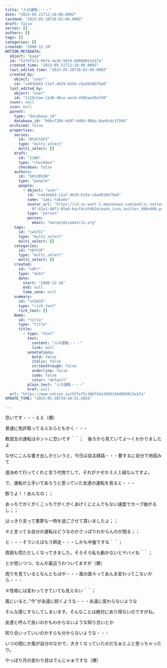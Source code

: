 ```yaml
---
title: "人の運転・・・"
date: "2023-05-21T12:18:00.000Z"
lastmod: "2023-05-28T16:02:00.000Z"
draft: false
series: []
authors: []
tags: []
categories: []
created: "2000-12-10"
NOTION_METADATA:
  object: "page"
  id: "52fef5c3-86f4-4a36-9d14-dd089813a1fa"
  created_time: "2023-05-21T12:18:00.000Z"
  last_edited_time: "2023-05-28T16:02:00.000Z"
  created_by:
    object: "user"
    id: "c443eb63-11a7-4629-b15e-c6ad918b79a0"
  last_edited_by:
    object: "user"
    id: "1219c5ae-11d8-48ce-aec6-d385ae29af49"
  cover: null
  icon: null
  parent:
    type: "database_id"
    database_id: "9dbcf20b-4d97-4d69-98ba-8ae9c8c1f58d"
  archived: false
  properties:
    series:
      id: "B%3C%3FS"
      type: "multi_select"
      multi_select: []
    draft:
      id: "JiWU"
      type: "checkbox"
      checkbox: false
    authors:
      id: "bK%3B%5B"
      type: "people"
      people:
        - object: "user"
          id: "c443eb63-11a7-4629-b15e-c6ad918b79a0"
          name: "Saki Yakumo"
          avatar_url: "https://s3-us-west-2.amazonaws.com/public.notion-static.com/3ad1c4\
            97-61e1-48f1-85e8-6acf4c4fdb2d/maoh_icon_twitter_400x400.png"
          type: "person"
          person:
            email: "marqut@ziomatrix.org"
    tags:
      id: "jw%7CC"
      type: "multi_select"
      multi_select: []
    categories:
      id: "nbY%3F"
      type: "multi_select"
      multi_select: []
    created:
      id: "vmFr"
      type: "date"
      date:
        start: "2000-12-10"
        end: null
        time_zone: null
    summary:
      id: "x%3AlD"
      type: "rich_text"
      rich_text: []
    Name:
      id: "title"
      type: "title"
      title:
        - type: "text"
          text:
            content: "人の運転・・・"
            link: null
          annotations:
            bold: false
            italic: false
            strikethrough: false
            underline: false
            code: false
            color: "default"
          plain_text: "人の運転・・・"
          href: null
  url: "https://www.notion.so/52fef5c386f44a369d14dd089813a1fa"
UPDATE_TIME: "2023-05-28T19:44:51.685Z"

---
```

<link rel="stylesheet" href="https://cdn.jsdelivr.net/npm/katex@0.16.2/dist/katex.min.css" integrity="sha384-bYdxxUwYipFNohQlHt0bjN/LCpueqWz13HufFEV1SUatKs1cm4L6fFgCi1jT643X" crossorigin="anonymous">


恐いです・・・ええ（爆）


普通に免許取ってる人ならともかく・・・


教習生の運転はホントに恐いです＾＾；　後ろから見ていてよ～くわかりましたよ


なぜにこんな書き出しかというと、今日は自主経路・・・要するに自分で地図みて


道決めて行ってくれと言う代物でして、それがナゼか３人１組なんですよ。


で、運転が上手いであろうと思っていた友達の運転を見ると・・・


酔うよ！！あんなの；；


あっちでがくがくこっちでがくがくあげくにとんでもない速度でカーブ曲がるし；；


はっきり言って悪夢な一時を過ごさせて貰いましたよ；；


＃と言ってる自分の運転はどうなのかさっぱりわからんのが困る；；


と・・・そういえばもう師走・・・しかも中盤ですな＾＾；


周囲も慌ただしくなってきました。そろそろ私も動かないとヤバイね＾＾；


とか思いつつ、なんか最近うわついてますが（爆）


周りを見ているとなんともはや・・・風の面々ってあんま変わってこないから・・・


＃性格には変わってきていても見えない＾＾；


風にいると、”今”が永遠に続くような・・・永遠に変わらないような


そんな感じすらしてしまいます。そんなことは絶対にあり得ないのですがね。


友達と呼んで良いのかもわからないような知り合いとか


知り合いっていいのかすらも分からないような・・・


いつの間にか風が自分のなかで、大きくなっていたのだなぁとふと思っちゃったり。


やっぱり月の変わり目はでんじゃぁですな（爆）

